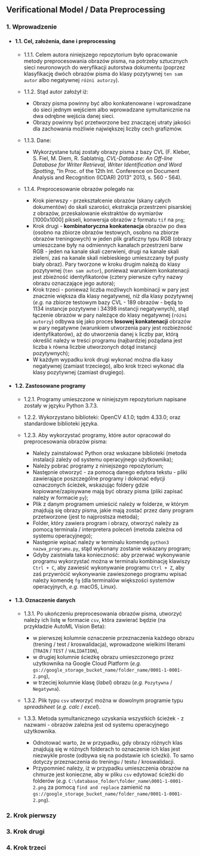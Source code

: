## Verificational Model / Data Preprocessing

### 1. Wprowadzenie
  
   * #### 1.1. Cel, założenia, dane i preprocessing
   
       * 1.1.1. Celem autora niniejszego repozytorium było opracowanie metody preprocesowania obrazów pisma, na potrzeby sztucznych sieci neuronowych do weryfikacji autorstwa dokumentu (poprzez klasyfikację dwóch obrazów pisma do klasy pozytywnej `ten sam autor` albo negatywnej `różni autorzy`).
       
       * 1.1.2. Stąd autor założył iż:
        
            - Obrazy pisma powinny być albo konkatenowane i wprowadzane do sieci jednym wejściem albo wprowadzane symultanicznie na dwa odrębne wejścia danej sieci.      
            - Obrazy powinny być przetworzone bez znaczącej utraty jakości dla zachowania możliwie największej liczby cech grafizmów.
            
       * 1.1.3. Dane:
       
            - Wykorzystane tutaj zostały obrazy pisma z bazy CVL (F. Kleber, S. Fiel, M. Diem, R. Sablatnig, *CVL-Database: An Off-line Database for Writer Retrieval, Writer Identification and Word Spotting*, "In Proc. of the 12th Int. Conference on Document Analysis and Recognition (ICDAR) 2013" 2013, s. 560 - 564).
            
       * 1.1.4. Preprocesowanie obrazów polegało na:
               
            - Krok pierwszy - przekształcenie obrazów (skany całych dokumentów) do skali szarości, ekstrakcja przestrzeni pisarskiej z obrazów, przeskalowanie ekstraktów do wymiarów [1000x1000] pikseli, konwersja obrazów z formatu `tif` na `png`;
            - Krok drugi - **kombinatoryczna konkatenacja** obrazów po dwa (osobno na zbiorze obrazów testowych, osobno na zbiorze obrazów treningowych) w jeden plik graficzny typu RGB (obrazy umieszczane były na odmiennych kanałach przestrzeni barw RGB - jeden na kanale skali czerwieni, drugi na kanale skali zieleni, zaś na kanale skali niebieskiego umieszczany był pusty biały obraz). Pary tworzone w kroku drugim należą do klasy pozytywnej (`ten sam autor`), ponieważ warunkiem konkatenacji jest zbieżność identyfikatorów (cztery pierwsze cyfry nazwy obrazu oznaczające jego autora);
            - Krok trzeci - ponieważ liczba możliwych kombinacji w pary jest znacznie większa dla klasy negatywnej, niż dla klasy pozytywnej (*e.g.* na zbiorze testowym bazy CVL - 189 obrazów - będą to 1134 instancje pozytywne i 34398 instancji negatywnych), stąd łączenie obrazów w pary należące do klasy negatywnej (`różni autorzy`) odbywa się jako proces **losowej konkatenacji** obrazów w pary negatywne (warunkiem utworzenia pary jest rozbieżność identyfikatorów), aż do utworzenia danej `k` liczby par, którą określić należy w treści programu (najbardziej pożądana jest liczba `k` równa liczbie utworzonych dotąd instancji pozytywnych);
            - W każdym wypadku krok drugi wykonać można dla kasy negatywnej (zamiast trzeciego), albo krok trzeci wykonać dla klasy pozytywnej (zamiast drugiego).                   
  
   * #### 1.2. Zastosowane programy
   		
       * 1.2.1. Programy umieszczone w niniejszym repozytorium napisane zostały w języku Python 3.7.3.
  
       * 1.2.2. Wykorzystano biblioteki: OpenCV 4.1.0; tqdm 4.33.0; oraz standardowe biblioteki języka.
  
       * 1.2.3. Aby wykorzystać programy, które autor opracował do preprocesowania obrazów pisma:
  
           - Należy zainstalować Python oraz wskazane biblioteki (metoda instalacji zależy od systemu operacyjnego użytkownika);
           - Należy pobrać programy z niniejszego repozytorium;
           - Następnie otworzyć - za pomocą danego edytora tekstu - pliki zawierające poszczególne programy i dokonać edycji oznaczonych ścieżek, wskazując foldery gdzie kopiowane/zapisywane mają być obrazy pisma (pliki zapisać należy w formacie `py`);
           - Plik z danym programem umieścić należy w folderze, w którym znajdują się obrazy pisma, jakie mają zostać przez dany program przetworzone (jest to najprostsza metoda);
           - Folder, który zawiera program i obrazy, otworzyć należy za pomocą terminala / interpretera poleceń (metoda zależna od systemu operacyjnego);
           - Następnie wpisać należy w terminalu komendę `python3 nazwa_programu.py`, stąd wykonany zostanie wskazany program;
           - Gdyby zaistniała taka konieczność: aby przerwać wykonywanie programu wykorzystać można w terminalu kombinację klawiszy `Ctrl + C`, aby zawiesić wykonywanie programu `Ctrl + Z`, aby zaś przywrócić wykonywanie zawieszonego programu wpisać należy komendę `fg` (dla terminalów większości systemów operacyjnych, *e.g.* macOS, Linux).  
   
   * #### 1.3. Oznaczenie danych
   
       * 1.3.1. Po ukończeniu preprocesowania obrazów pisma, utworzyć należy ich listę w formacie `csv`, która zawierać będzie (na przykładzie AutoML Vision Beta):
       
           - w pierwszej kolumnie oznaczenie przeznaczenia każdego obrazu (trening / test / kroswalidacja), wprowadzone wielkimi literami (`TRAIN` / `TEST` / `VALIDATION`),
           - w drugiej kolumnie ścieżkę obrazu umieszczonego przez użytkownika na Google Cloud Platform (*e.g.* `gs://google_storage_bucket_name/folder_name/0001-1-0001-2.png`),
           - w trzeciej kolumnie klasę (*label*) obrazu (*e.g.* `Pozytywna` / `Negatywna`).
           
       * 1.3.2. Plik typu `csv` utworzyć można w dowolnym programie typu *spreadsheet* (*e.g.* *calc* / *excel*).
       
       * 1.3.3. Metoda symultanicznego uzyskania wszystkich ścieżek - z nazwami - obrazów zależna jest od systemu operacyjnego użytkownika. 
       
            - Odnotować warto, że w przypadku, gdy obrazy różnych klas znajdują się w różnych folderach to oznaczenie ich klas jest niezwykle proste (odbywa się na podstawie ich ścieżki). To samo dotyczy przeznaczenia do treningu / testu / kroswalidacji.
            - Przypomnieć należy, iż w przypadku umieszczenia obrazów na chmurze jest konieczne, aby w pliku `csv` edytować ścieżki do folderów (*e.g.* `C:\database_folder\folder_name\0001-1-0001-2.png` za pomocą `find and replace` zamienić na `gs://google_storage_bucket_name/folder_name/0001-1-0001-2.png`).         
  
### 2. Krok pierwszy
### 3. Krok drugi
### 4. Krok trzeci

